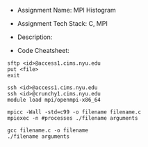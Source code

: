  - Assignment Name: MPI Histogram

 - Assignment Tech Stack: C, MPI

 - Description: 

 - Code Cheatsheet:
 ```
sftp <id>@access1.cims.nyu.edu
put <file>
exit

ssh <id>@access1.cims.nyu.edu
ssh <id>@crunchy1.cims.nyu.edu
module load mpi/openmpi-x86_64

mpicc -Wall -std=c99 -o filename filename.c
mpiexec -n #processes ./filename arguments

gcc filename.c -o filename
./filename arguments
 ```